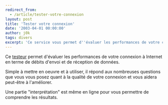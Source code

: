 ```yaml
---
redirect_from:
  - /article/tester-votre-connexion
layout: post
title: 'Tester votre connexion'
date: '2003-04-01 00:00:00'
author: j0k
tags: divers
excerpt: 'Ce service vous permet d''évaluer les performances de votre connexion à Internet en terme de débits d''envoi et de réception de données'
---
```


Ce [testeur](http://www.60millions-mag.com/page/bases.12_services_plus_60.1_le_testeur.3_testeur./contesteuranonyme-1/) permet d'évaluer les performances de votre connexion à Internet en terme de débits d'envoi et de réception de données.

Simple à mettre en oeuvre et à utiliser, il répond aux nombreuses questions que vous vous posez quant à la qualité de votre connexion et vous aidera peut-être à l'améliorer.

Une partie "interprétation" est même en ligne pour vous permettre de comprendre les résultats.
